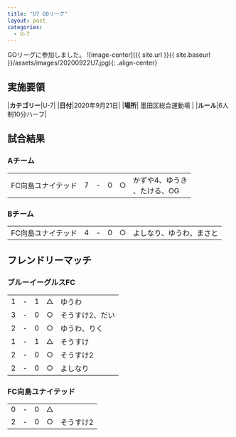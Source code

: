 ```yaml
---
title: "U7 GOリーグ"
layout: post
categories:
  - U-7
---
```


GOリーグに参加しました。
![image-center]({{ site.url }}{{ site.baseurl }}/assets/images/20200922U7.jpg){: .align-center}

## 実施要領

|**カテゴリー**|U-7|
|**日付**|2020年9月21日|
|**場所**| 墨田区総合運動場 |
|**ルール**|6人制10分ハーフ|

## 試合結果

### Aチーム

|            |    |   |    |         |    |
|:-----------|:--:|:-:|:--:|:--:|:--------|
|FC向島ユナイテッド|    7| - |   0|○|かずや4、ゆうき<br>、たける、OG|

### Bチーム

|            |    |   |    |         |    |
|:-----------|:--:|:-:|:--:|:--:|:--------|
|FC向島ユナイテッド|    4| - |   0|○|よしなり、ゆうわ、まさと|

## フレンドリーマッチ

### ブルーイーグルスFC

|    |   |    |         |    |
|:--:|:-:|:--:|:--:|:--------|
|    1| - |   1|△|ゆうわ|
|    3| - |   0|○|そうすけ2、だい|
|    2| - |   0|○|ゆうわ、りく|
|    1| - |   1|△|そうすけ|
|    2| - |   0|○|そうすけ2|
|    2| - |   0|○|よしなり|


### FC向島ユナイテッド

|    |   |    |         |    |
|:--:|:-:|:--:|:--:|:--------|
|    0| - |   0|△| |
|    2| - |   0|○|そうすけ2|
